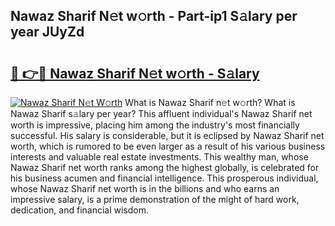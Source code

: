 ## Nawaz Sharif N𝚎t w𝚘rth - Part-ip1 S𝚊lary per year JUyZd

# <h2><a href="http://gc21qtl.nevu.top/?p=Nawaz+Sharif">🔗 👉🔴 Nawaz Sharif N𝚎t w𝚘rth - S𝚊lary</a></h2>

[![Nawaz Sharif N𝚎t W𝚘rth](https://i.imgur.com/Oavwk0R.jpeg)](http://gc21qtl.nevu.top/?p=Nawaz+Sharif)
What is Nawaz Sharif n𝚎t w𝚘rth? What is Nawaz Sharif s𝚊lary per year?
This affluent individual's Nawaz Sharif net worth is impressive, placing him among the industry's most financially successful. His salary is considerable, but it is eclipsed by Nawaz Sharif net worth, which is rumored to be even larger as a result of his various business interests and valuable real estate investments. This wealthy man, whose Nawaz Sharif net worth ranks among the highest globally, is celebrated for his business acumen and financial intelligence. This prosperous individual, whose Nawaz Sharif net worth is in the billions and who earns an impressive salary, is a prime demonstration of the might of hard work, dedication, and financial wisdom.
